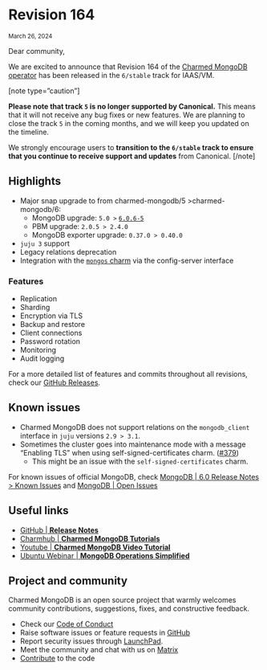 # Revision 164
<sub>March 26, 2024</sub>

Dear community,

We are excited to announce that Revision 164 of the [Charmed MongoDB operator](https://github.com/canonical/mongodb-operator) has been released in the `6/stable` track for IAAS/VM.

[note type=”caution”]

**Please note that track `5` is no longer supported by Canonical.** This means that it will not receive any bug fixes or new features. We are planning to close the track `5` in the coming months, and we will keep you updated on the timeline.

We strongly encourage users to **transition to the `6/stable` track to ensure that you continue to receive support and updates** from Canonical.
[/note]

## Highlights

* Major snap upgrade to from charmed-mongodb/5 >charmed-mongodb/6:
  * MongoDB upgrade: `5.0 >` [`6.0.6-5`](https://www.mongodb.com/docs/v6.0/release-notes/6.0/#release-notes-for-mongodb-6.0)
  * PBM upgrade: `2.0.5 > 2.4.0`
  * MongoDB exporter upgrade: `0.37.0 > 0.40.0`
* `juju 3` support
* Legacy relations deprecation
* Integration with the [`mongos` charm](https://charmhub.io/mongos) via the config-server interface

### Features
* Replication
* Sharding
* Encryption via TLS
* Backup and restore
* Client connections
* Password rotation
* Monitoring
* Audit logging

For a more detailed list of features and commits throughout all revisions, check our [GitHub Releases](https://github.com/canonical/mongodb-operator/releases).

## Known issues
* Charmed MongoDB does not support relations on the `mongodb_client` interface in `juju` versions `2.9 > 3.1`.
* Sometimes the cluster goes into maintenance mode with a message “Enabling TLS” when using self-signed-certificates charm. 
([#379](https://github.com/canonical/mongodb-operator/issues/379))
  * This might be an issue with the `self-signed-certificates` charm.

For known issues of official MongoDB, check [MongoDB | 6.0 Release Notes > Known Issues](https://www.mongodb.com/docs/v6.0/release-notes/6.0/#known-issues) and [MongoDB | Open Issues](https://jira.mongodb.org/browse/SERVER-52164?filter=-5)

## Useful links
* [GitHub | **Release Notes**](https://github.com/canonical/mongodb-operator/releases)
* [Charmhub | **Charmed MongoDB Tutorials**](https://charmhub.io/mongodb/docs/t-overview)
* [Youtube | **Charmed MongoDB Video Tutorial**](https://www.youtube.com/watch?v=dAGhfd6vwaE)
* [Ubuntu Webinar | **MongoDB Operations Simplified**](https://ubuntu.com/engage/simplifying-mongodb-operations)

## Project and community

Charmed MongoDB is an open source project that warmly welcomes community contributions, suggestions, fixes, and constructive feedback.

* Check our [Code of Conduct](https://ubuntu.com/community/ethos/code-of-conduct)
* Raise software issues or feature requests in [GitHub](https://github.com/canonical/mongodb-operator/issues)
* Report security issues through [LaunchPad](https://wiki.ubuntu.com/DebuggingSecurity#How%20to%20File).
* Meet the community and chat with us on [Matrix](https://matrix.to/#/#charmhub-data-platform:ubuntu.com)
* [Contribute](https://github.com/canonical/mongodb-operator/blob/main/CONTRIBUTING.md) to the code